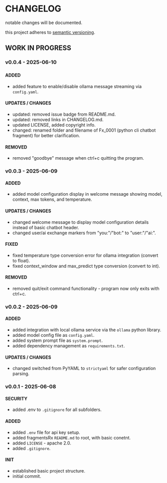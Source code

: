 # CHANGELOG

notable changes will be documented.

this project adheres to [semantic versioning](https://semver.org/spec/v2.0.0.html).

## WORK IN PROGRESS

### v0.0.4 - 2025-06-10

###

#### ADDED

- added feature to enable/disable ollama message streaming via `config.yaml`.

#### UPDATES / CHANGES

- updated: removed issue badge from README.md.
- updated: removed links in CHANGELOG.md.
- updated LICENSE, added copyright info.
- changed: renamed folder and filename of Fx_0001 (python cli chatbot fragment) for better clarification.

#### REMOVED

- removed "goodbye" message when ctrl+c quitting the program.

### v0.0.3 - 2025-06-09

#### ADDED

- added model configuration display in welcome message showing model, context, max tokens, and temperature.

#### UPDATES / CHANGES

- changed welcome message to display model configuration details instead of basic chatbot header.
- changed user/ai exchange markers from "you:"/"bot:" to "user:"/"ai:".

#### FIXED

- fixed temperature type conversion error for ollama integration (convert to float).
- fixed context_window and max_predict type conversion (convert to int).

#### REMOVED

- removed quit/exit command functionality - program now only exits with ctrl+c.

### v0.0.2 - 2025-06-09

#### ADDED

- added integration with local ollama service via the `ollama` python library.
- added model config file as `config.yaml`.
- added system prompt file as `system.prompt`.
- added dependency management as `requirements.txt`.

#### UPDATES / CHANGES

- changed switched from PyYAML to `strictyaml` for safer configuration parsing.

### v0.0.1 - 2025-06-08

#### SECURITY

- added .env to `.gitignore` for all subfolders.

#### ADDED

- added `.env` file for api key setup.
- added fragmentsRx `README.md` to root, with basic conetnt.
- added `LICENSE` - apache 2.0.
- added `.gitignore`.

#### INIT

- established basic project structure.
- initial commit.